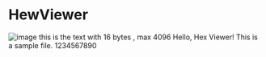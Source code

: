 # HewViewer
![image](https://github.com/user-attachments/assets/941a9b5f-7c86-48c3-81d8-a1f13fc8896e)
this is the text with 16 bytes , max 4096 
Hello, Hex Viewer!
This is a sample file.
1234567890

